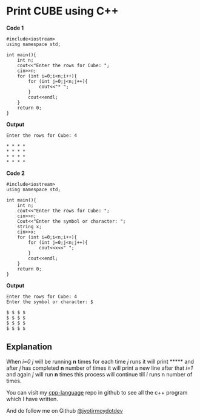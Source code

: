 # Print CUBE using C++

**Code 1**
```
#include<iostream>
using namespace std;

int main(){
    int n;
    cout<<"Enter the rows for Cube: ";
    cin>>n;
    for (int i=0;i<n;i++){
        for (int j=0;j<n;j++){
            cout<<"* ";
        }
        cout<<endl;
    }
    return 0;
}
``` 
**Output**
```
Enter the rows for Cube: 4

* * * *
* * * *
* * * *
* * * *
``` 

**Code 2**
```
#include<iostream>
using namespace std;

int main(){
    int n;
    cout<<"Enter the rows for Cube: ";
    cin>>n;
    Cout<<"Enter the symbol or character: ";
    string x;
    cin>>x;
    for (int i=0;i<n;i++){
        for (int j=0;j<n;j++){
            cout<<x<<" ";
        }
        cout<<endl;
    }
    return 0;
}
``` 
**Output**
```
Enter the rows for Cube: 4
Enter the symbol or character: $

$ $ $ $
$ $ $ $
$ $ $ $
$ $ $ $
```
## Explanation

When *i=0*  *j* will be running **n** times for each time *j* runs it will print ***** and after *j* has completed **n** number of times it will print a new line after that *i=1* and again *j* will run **n** times this process will continue till *i* runs n number of times.

You can visit my [cpp-language](https://github.com/jyotirmoydotdev/Cpp-Language) repo in github to see all the c++ program which I have written.

And do follow me on Github [@jyotirmoydotdev](https://github.com/jyotirmoydotdev/)